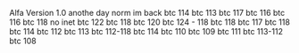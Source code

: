 Alfa Version 1.0
anothe day
norm
im back
btc 114
btc 113
btc 117
btc 116
btc 116
btc 118
no inet
btc 122
btc 118
btc 120
btc 124 - 118
btc 118
btc 117
btc 118
btc 114
btc 112
btc 113
btc 112-118
btc 114
btc 110
btc 109
btc 111
btc 113-112
btc 108
